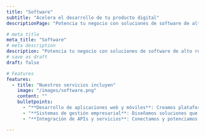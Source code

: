 ```yaml
---
title: "Software"
subtitle: "Acelera el desarrollo de tu producto digital"
descriptionPage: "Potencia tu negocio con soluciones de software de alto rendimiento, diseñadas a medida de tus objetivos. Desde la concepción de la idea hasta su lanzamiento, nos encargamos de hacer realidad tu visión con tecnología de vanguardia y desarrollo ágil."

# meta title
meta_title: "Software"
# meta description
description: "Potencia tu negocio con soluciones de software de alto rendimiento, diseñadas a medida de tus objetivos"
# save as draft
draft: false

# Features
features:
  - title: "Nuestros servicios incluyen"
    image: "/images/software.png"
    content: ""
    bulletpoints:
      - "**Desarrollo de aplicaciones web y móviles**: Creamos plataformas robustas y eficientes que ofrecen una experiencia de usuario excepcional."
      - "**Sistemas de gestión empresarial**: Diseñamos soluciones que optimizan los procesos internos, mejorando la productividad y eficiencia operativa."
      - "**Integración de APIs y servicios**: Conectamos y potenciamos tus herramientas y plataformas mediante una integración perfecta de APIs."

---
```

